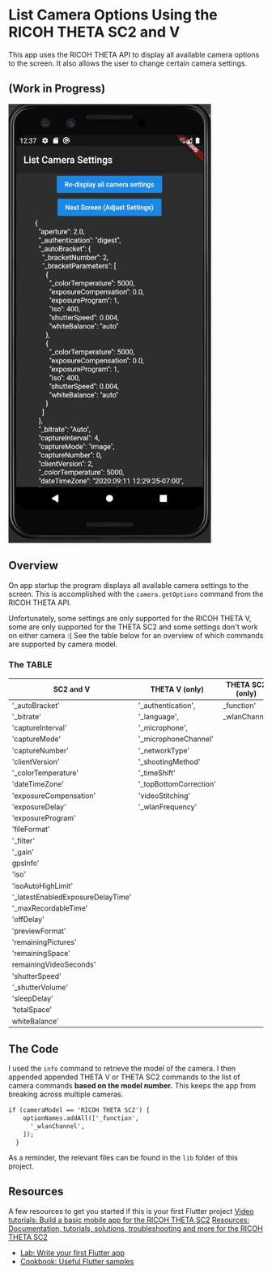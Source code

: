 # List Camera Options Using the RICOH THETA SC2 and V

This app uses the RICOH THETA API to display all available camera options to the screen.
It also allows the user to change certain camera settings.

## (Work in Progress)
![screenshot of settings](images/app_home.JPG)

## Overview
On app startup the program displays all available camera settings to the screen. This is accomplished with the `camera.getOptions` command from the RICOH THETA API.

Unfortunately, some settings are only supported for the RICOH THETA V, some are only supported for the THETA SC2 and some settings don't work on either camera :(
See the table below for an overview of which commands are supported by camera model.

### The TABLE

SC2 and V | THETA V (only) | THETA SC2 (only) | Neither
 --------- | -------------- | ---------------- | ----------
'_autoBracket' |  '_authentication',  |  _function'    | _bluetoothClassicEnable
'_bitrate'   |  '_language',  |   _wlanChannel   |  _bluetoothPower
'captureInterval'  |  '_microphone',  |      |  _compositeShootingTime
'captureMode'  |  '_microphoneChannel'  |      |  _HDMIreso
'captureNumber'  |  '_networkType'  |      |  _imageStitching
'clientVersion' |   '_shootingMethod'  |      |  _visibilityReduction
'_colorTemperature' |   '_timeShift'  |      |
'dateTimeZone' |   '_topBottomCorrection'  |      |
'exposureCompensation' |   'videoStitching'  |      |
'exposureDelay' |   '_wlanFrequency'  |      |
'exposureProgram' |    |      |
'fileFormat' |    |      |
'_filter' |    |      |
'_gain' |    |      |
gpsInfo' |    |      |
'iso' |    |      |
'isoAutoHighLimit' |    |      |
'_latestEnabledExposureDelayTime' |    |      |
'_maxRecordableTime' |    |      |
'offDelay' |    |      |
'previewFormat' |    |      |
'remainingPictures' |    |      |
'remainingSpace' |    |      |
remainingVideoSeconds' |    |      |
'shutterSpeed' |    |      |
'_shutterVolume' |    |      |
'sleepDelay' |    |      |
'totalSpace' |    |      |
whiteBalance' |  |   |


## The Code
I used the `info` command to retrieve the model of the camera. I then appended appended THETA V or THETA SC2 commands to the list of camera commands **based on the model number.** This keeps the app from breaking across multiple cameras.
```
if (cameraModel == 'RICOH THETA SC2') {
    optionNames.addAll(['_function',
      '_wlanChannel',
    ]);
  }
```
As a reminder, the relevant files can be found in the `lib` folder of this project. 

## Resources
A few resources to get you started if this is your first Flutter project
[Video tutorials: Build a basic mobile app for the RICOH THETA SC2](https://youtu.be/Ayd8_FD2H58)
[Resources: Documentation, tutorials, solutions, troubleshooting and more for the RICOH THETA SC2](https://theta360.guide/special/sc2/)

- [Lab: Write your first Flutter app](https://flutter.dev/docs/get-started/codelab)
- [Cookbook: Useful Flutter samples](https://flutter.dev/docs/cookbook)

